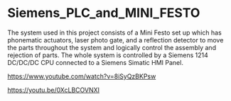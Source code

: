 # Siemens_PLC_and_MINI_FESTO

The system used in this project consists of a Mini Festo set up which has phonematic actuators, laser photo gate, and a reflection detector to move the parts throughout the system and logically control the assembly and rejection of parts. The whole system is controlled by a Siemens 1214 DC/DC/DC CPU connected to a Siemens Simatic HMI Panel.

https://www.youtube.com/watch?v=8iSyQzBKPsw

https://youtu.be/0XcLBCOVNXI
